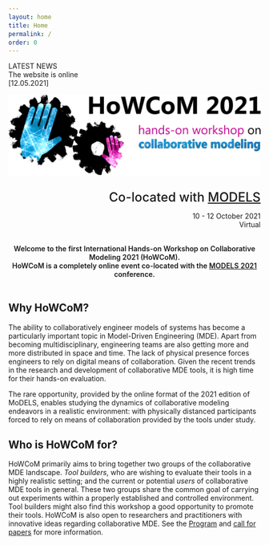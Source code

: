```yaml
---
layout: home
title: Home
permalink: /
order: 0
---
```



<div class="info">
    <div class="announcement-type">
        LATEST NEWS
    </div>
    <div class="announcement-content">
        The website is online
    </div>
    <div class="announcement-date">
        [12.05.2021]
    </div>
</div>


<!--
<div class="important">
    <div class="announcement-content">
        <b>IMPORTANT</b>
        (12.05.2021): 
        The deadline has been extended.
    </div>
</div>
-->

![howcom](/assets/howcom-v2-2-trim-1920.png)

<div style="text-align: right">
  <p style="font-size:25px;margin-bottom:0px;font-weight:500;">Co-located with <a href="http://www.modelsconference.org">MODELS</a></p>
  <p>10 - 12 October 2021<br/>
  <!--<strike>Fukuoka, Japan</strike><br/>-->
  Virtual</p>
  <br/>
</div>

<div align="center" style="font-weight: 600">
  Welcome to the first International Hands-on Workshop on Collaborative Modeling 2021 (HoWCoM).<br>
  HoWCoM is a completely online event co-located with the <a href="http://www.modelsconference.org">MODELS 2021</a> conference.
  <br/>
  <br/>
</div>

## Why HoWCoM?

The ability to collaboratively engineer models of systems has become a particularly important topic in Model-Driven Engineering (MDE). Apart from becoming multidisciplinary, engineering teams are also getting more and more distributed in space and time. The lack of physical presence forces engineers to rely on digital means of collaboration. Given the recent trends in the research and development of collaborative MDE tools, it is high time for their hands-on evaluation.

The rare opportunity, provided by the online format of the 2021 edition of MoDELS, enables studying the dynamics of collaborative modeling endeavors in a realistic environment: with physically distanced participants forced to rely on means of collaboration provided by the tools under study.

## Who is HoWCoM for?

HoWCoM primarily aims to bring together two groups of the collaborative MDE landscape. <i>Tool builders</i>, who are wishing to evaluate their tools in a highly realistic setting; and the current or potential <i>users</i> of collaborative MDE tools in general. These two groups share the common goal of carrying out experiments within a properly established and controlled environment. Tool builders might also find this workshop a good opportunity to promote their tools.
HoWCoM is also open to researchers and practitioners with innovative ideas regarding collaborative MDE. See the [Program](program) and [call for papers](cfp) for more information.
